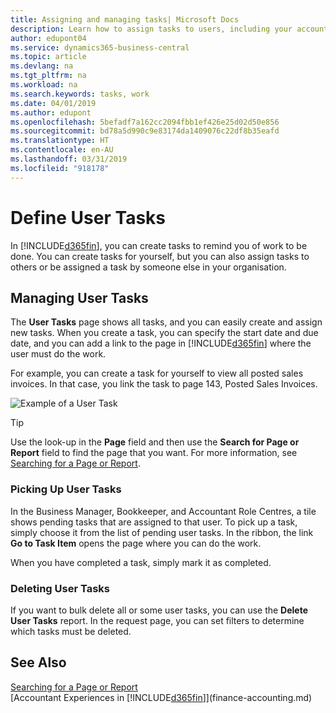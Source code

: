 ```yaml
---
title: Assigning and managing tasks| Microsoft Docs
description: Learn how to assign tasks to users, including your accountant, in Business Central
author: edupont04
ms.service: dynamics365-business-central
ms.topic: article
ms.devlang: na
ms.tgt_pltfrm: na
ms.workload: na
ms.search.keywords: tasks, work
ms.date: 04/01/2019
ms.author: edupont
ms.openlocfilehash: 5befadf7a162cc2094fbb1ef426e25d02d50e856
ms.sourcegitcommit: bd78a5d990c9e83174da1409076c22df8b35eafd
ms.translationtype: HT
ms.contentlocale: en-AU
ms.lasthandoff: 03/31/2019
ms.locfileid: "918178"
---
```

# <a name="define-user-tasks"></a>Define User Tasks
In [!INCLUDE[d365fin](includes/d365fin_md.md)], you can create tasks to remind you of work to be done. You can create tasks for yourself, but you can also assign tasks to others or be assigned a task by someone else in your organisation.  

## <a name="managing-user-tasks"></a>Managing User Tasks
The **User Tasks** page shows all tasks, and you can easily create and assign new tasks. When you create a task, you can specify the start date and due date, and you can add a link to the page in [!INCLUDE[d365fin](includes/d365fin_md.md)] where the user must do the work.  

For example, you can create a task for yourself to view all posted sales invoices. In that case, you link the task to page 143, Posted Sales Invoices.  

![Example of a User Task](media/across-user-tasks/sample-user-task.png "Example of a user task")

> [!TIP]  
>  Use the look-up in the **Page** field and then use the **Search for Page or Report** field to find the page that you want. For more information, see [Searching for a Page or Report](ui-search.md).  

### <a name="picking-up-user-tasks"></a>Picking Up User Tasks
In the Business Manager, Bookkeeper, and Accountant Role Centres, a tile shows pending tasks that are assigned to that user. To pick up a task, simply choose it from the list of pending user tasks. In the ribbon, the link **Go to Task Item** opens the page where you can do the work.  

When you have completed a task, simply mark it as completed.  

### <a name="deleting-user-tasks"></a>Deleting User Tasks
If you want to bulk delete all or some user tasks, you can use the **Delete User Tasks** report. In the request page, you can set filters to determine which tasks must be deleted.  

## <a name="see-also"></a>See Also
[Searching for a Page or Report](ui-search.md)  
[Accountant Experiences in [!INCLUDE[d365fin](includes/d365fin_md.md)]](finance-accounting.md)  
